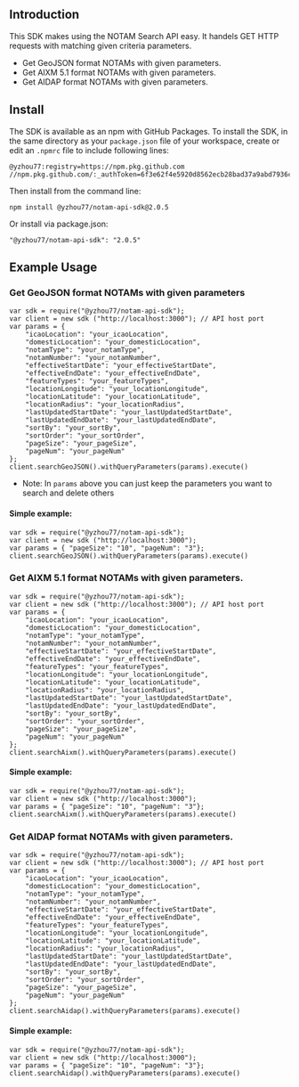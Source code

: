 ## Introduction

This SDK makes using the NOTAM Search API easy. It handels GET HTTP requests with matching given criteria parameters.

* Get GeoJSON format NOTAMs with given parameters.
* Get AIXM 5.1 format NOTAMs with given parameters.
* Get AIDAP format NOTAMs with given parameters.

## Install

The SDK is available as an npm with GitHub Packages. 
To install the SDK, in the same directory as your `package.json` file of your workspace, create or edit an `.npmrc` file to include following lines:
```
@yzhou77:registry=https://npm.pkg.github.com 
//npm.pkg.github.com/:_authToken=6f3e62f4e5920d8562ecb28bad37a9abd7936c86
```

Then install from the command line:
```
npm install @yzhou77/notam-api-sdk@2.0.5
```

Or install via package.json:
```
"@yzhou77/notam-api-sdk": "2.0.5"
```

## Example Usage

### Get GeoJSON format NOTAMs with given parameters
```
var sdk = require("@yzhou77/notam-api-sdk");
var client = new sdk ("http://localhost:3000"); // API host port
var params = { 
    "icaoLocation": "your_icaoLocation",
    "domesticLocation": "your_domesticLocation",
    "notamType": "your_notamType",
    "notamNumber": "your_notamNumber",
    "effectiveStartDate": "your_effectiveStartDate",
    "effectiveEndDate": "your_effectiveEndDate",
    "featureTypes": "your_featureTypes",
    "locationLongitude": "your_locationLongitude",
    "locationLatitude": "your_locationLatitude",
    "locationRadius": "your_locationRadius",
    "lastUpdatedStartDate": "your_lastUpdatedStartDate",
    "lastUpdatedEndDate": "your_lastUpdatedEndDate",
    "sortBy": "your_sortBy",
    "sortOrder": "your_sortOrder",
    "pageSize": "your_pageSize",
    "pageNum": "your_pageNum"
};
client.searchGeoJSON().withQueryParameters(params).execute()
```
* Note: In `params` above you can just keep the parameters you want to search and delete others

#### Simple example:
```
var sdk = require("@yzhou77/notam-api-sdk");
var client = new sdk ("http://localhost:3000");
var params = { "pageSize": "10", "pageNum": "3"};
client.searchGeoJSON().withQueryParameters(params).execute()
```


### Get AIXM 5.1 format NOTAMs with given parameters.
```
var sdk = require("@yzhou77/notam-api-sdk");
var client = new sdk ("http://localhost:3000"); // API host port
var params = { 
    "icaoLocation": "your_icaoLocation",
    "domesticLocation": "your_domesticLocation",
    "notamType": "your_notamType",
    "notamNumber": "your_notamNumber",
    "effectiveStartDate": "your_effectiveStartDate",
    "effectiveEndDate": "your_effectiveEndDate",
    "featureTypes": "your_featureTypes",
    "locationLongitude": "your_locationLongitude",
    "locationLatitude": "your_locationLatitude",
    "locationRadius": "your_locationRadius",
    "lastUpdatedStartDate": "your_lastUpdatedStartDate",
    "lastUpdatedEndDate": "your_lastUpdatedEndDate",
    "sortBy": "your_sortBy",
    "sortOrder": "your_sortOrder",
    "pageSize": "your_pageSize",
    "pageNum": "your_pageNum"
};
client.searchAixm().withQueryParameters(params).execute()
```
#### Simple example:
```
var sdk = require("@yzhou77/notam-api-sdk");
var client = new sdk ("http://localhost:3000"); 
var params = { "pageSize": "10", "pageNum": "3"};
client.searchAixm().withQueryParameters(params).execute()
```


### Get AIDAP format NOTAMs with given parameters.
```
var sdk = require("@yzhou77/notam-api-sdk");
var client = new sdk ("http://localhost:3000"); // API host port
var params = { 
    "icaoLocation": "your_icaoLocation",
    "domesticLocation": "your_domesticLocation",
    "notamType": "your_notamType",
    "notamNumber": "your_notamNumber",
    "effectiveStartDate": "your_effectiveStartDate",
    "effectiveEndDate": "your_effectiveEndDate",
    "featureTypes": "your_featureTypes",
    "locationLongitude": "your_locationLongitude",
    "locationLatitude": "your_locationLatitude",
    "locationRadius": "your_locationRadius",
    "lastUpdatedStartDate": "your_lastUpdatedStartDate",
    "lastUpdatedEndDate": "your_lastUpdatedEndDate",
    "sortBy": "your_sortBy",
    "sortOrder": "your_sortOrder",
    "pageSize": "your_pageSize",
    "pageNum": "your_pageNum"
};
client.searchAidap().withQueryParameters(params).execute()
```
#### Simple example:
```
var sdk = require("@yzhou77/notam-api-sdk");
var client = new sdk ("http://localhost:3000");
var params = { "pageSize": "10", "pageNum": "3"};
client.searchAidap().withQueryParameters(params).execute()
```
